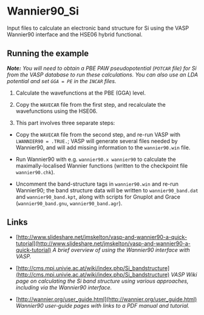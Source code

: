 Wannier90_Si
============

Input files to calculate an electronic band structure for Si using the VASP Wannier90 interface and the HSE06 hybrid functional.

Running the example
-------------------

<em>**Note:** You will need to obtain a PBE PAW pseudopotential (`POTCAR` file) for Si from the VASP database to run these calculations. You can also use an LDA potential and set `GGA = PE` in the `INCAR` files.</em>

1. Calculate the wavefunctions at the PBE (GGA) level.

2. Copy the `WAVECAR` file from the first step, and recalculate the wavefunctions using the HSE06.

3. This part involves three separate steps:

  * Copy the `WAVECAR` file from the second step, and re-run VASP with `LWANNIER90 = .TRUE.`; VASP will generate several files needed by Wannier90, and will add missing information to the `wannier90.win` file.

  * Run Wannier90 with e.g. `wannier90.x wannier90` to calculate the maximally-localised Wannier functions (written to the checkpoint file `wannier90.chk`).
  
  * Uncomment the band-structure tags in `wannier90.win` and re-run Wannier90; the band structure data will be written to `wannier90_band.dat` and `wannier90_band.kpt`, along with scripts for Gnuplot and Grace (`wannier90_band.gnu`, `wannier90_band.agr`).

Links
-----

- [http://www.slideshare.net/jmskelton/vasp-and-wannier90-a-quick-tutorial](http://www.slideshare.net/jmskelton/vasp-and-wannier90-a-quick-tutorial) *A brief overview of using the Wannier90 interface with VASP.*

- [http://cms.mpi.univie.ac.at/wiki/index.php/Si_bandstructure](http://cms.mpi.univie.ac.at/wiki/index.php/Si_bandstructure) *VASP Wiki page on calculating the Si band structure using various approaches, including via the Wannier90 interface.*

- [http://wannier.org/user_guide.html](http://wannier.org/user_guide.html) *Wannier90 user-guide pages with links to a PDF manual and tutorial.*
